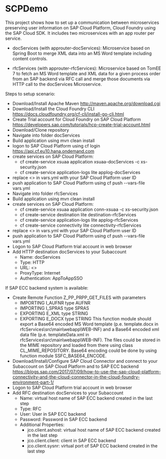 # SCPDemo
This project shows how to set up a communication between microservices preserving user information on SAP Cloud Platform, Cloud Foundry using the SAP Cloud SDK. It includes two microservices with an app router per service.


  - docServices (with approuter-docServices): Microservice based on Spring Boot to merge XML data into an MS Word template including content controls.
    
  - rfcServices (with approuter-rfcServices): Microservice based on TomEE 7 to fetch an MS Word template and XML data for a given process order from an SAP backend via RFC call and merge those documents via HTTP call to the docServices Microservice.

Steps to setup scenario:
  - Download/Install Apache Maven http://maven.apache.org/download.cgi
  - Download/Install the Cloud Foundry CLI https://docs.cloudfoundry.org/cf-cli/install-go-cli.html
  - Create Trial account for Cloud Foundry on SAP Cloud Platform https://developers.sap.com/tutorials/hcp-create-trial-account.html
  - Download/Clone repository
  - Navigate into folder docServices
  - Build application using mvn clean install
  - logon to SAP Cloud Platform using cf login https://api.cf.eu10.hana.ondemand.com
  - create services on SAP Cloud Platform:
    - cf create-service xsuaa application xsuaa-docServices -c xs-security.json
    - cf create-service application-logs lite applog-docServices
  - replace <<PUT IN YOUR SAP CP USER ID>> in vars.yml with your SAP Cloud Platform user ID
  - push application to SAP Cloud Platform using cf push --vars-file vars.yml
  - Navigate into folder rfcServices
  - Build application using mvn clean install
  - create services on SAP Cloud Platform:
    - cf create-service xsuaa application conn-xsuaa -c xs-security.json
    - cf create-service destination lite destination-rfcServices
    - cf create-service application-logs lite applog-rfcServices
    - cf create-service connectivity lite connectivity-rfcServices
  - replace <<PUT IN YOUR SAP CP USER ID>> in vars.yml with your SAP Cloud Platform user ID
  - push application to SAP Cloud Platform using cf push --vars-file vars.yml
  - Logon to SAP Cloud Platform trial account in web browser
  - Add HTTP destination docServices to your Subaccount
    - Name: docServices
    - Type: HTTP
    - URL: <<URL to your docServices application on SAP Cloud Platform>>
    - ProxyType: Internet
    - Authentication: AppToAppSSO

If SAP ECC backend system is available:
  - Create Remote Function Z_PP_PRPP_GET_FILES with parameters
    - IMPORTING I_AUFNR type AUFNR
    - IMPORTING I_SPRAS type SPRAS
    - EXPORTING E_XML type STRING
    - EXPORTING E_DOCX type STRING
    This function module should export a Base64 encoded MS Word template (p.e. template.docx in rfcServices\src\main\webapp\WEB-INF) and a Base64 encoded xml data file (p.e. templateData.xml in rfcServices\src\main\webapp\WEB-INF). The files could be stored in the MIME repository and loaded from there using class CL_MIME_REPOSITORY. Base64 encoding could be done by using function module SSFC_BASE64_ENCODE.
  - Download/Install/Configure SAP Cloud Connector and connect to your Subaccount on SAP Cloud Platform and to SAP ECC backend https://blogs.sap.com/2017/07/09/how-to-use-the-sap-cloud-platform-connectivity-and-the-cloud-connector-in-the-cloud-foundry-environment-part-1/
  - Logon to SAP Cloud Platform trial account in web browser
  - Add RFC destination docServices to your Subaccount
    - Name: virtual host name of SAP ECC backend created in the last step
    - Type: RFC
    - User: User in SAP ECC backend
    - Password: Password in SAP ECC backend
    - Additional Properties:
      - jco.client.ashost: virtual host name of SAP ECC backend created in the last step
      - jco.client.client: client in SAP ECC backend
      - jco.client.sysnr: virtual port of SAP ECC backend created in the last step

